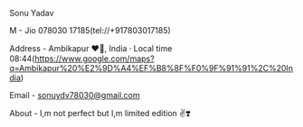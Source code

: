

Sonu Yadav


M - Jio 078030 17185(tel://+917803017185)

Address - Ambikapur ❤️👑, India ⸱ Local time 08:44(https://www.google.com/maps?q=Ambikapur%20%E2%9D%A4%EF%B8%8F%F0%9F%91%91%2C%20India)

Email - sonuydv78030@gmail.com

About - I,m not perfect but I,m limited edition ✌️❣️